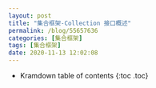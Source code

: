 ```yaml
---
layout: post
title: "集合框架-Collection 接口概述"
permalink: /blog/55657636
categories: [集合框架]
tags: [集合框架]
date: 2020-11-13 12:02:08
---
```


* Kramdown table of contents
{:toc .toc}
